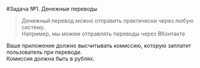 #Задача №1. Денежные переводы   
>Денежный перевод можно отправить практически через любую систему.  
Например, мы можем отправлять переводы через ВКонтакте
[](https://raw.githubusercontent.com/netology-code/kt-homeworks/blob/master/03_control/pic/vk-commission.png)

Ваше приложение должно высчитывать комиссию, которую заплатит пользователь при переводе.     
Комиссия должна быть в рублях.
